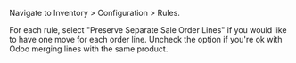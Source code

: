 Navigate to Inventory \> Configuration \> Rules.

For each rule, select "Preserve Separate Sale Order Lines" if you would
like to have one move for each order line. Uncheck the option if you're
ok with Odoo merging lines with the same product.
